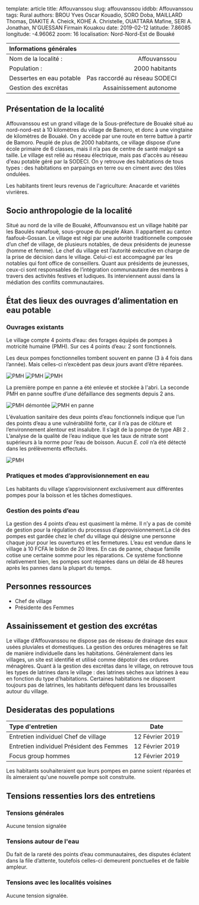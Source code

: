 template: article
title: Affouvanssou
slug: affouvanssou
iddbb: Affouvanssou
tags: Rural
authors: BROU Yves Oscar Kouadio, SORO Doba, MAILLARD Thomas, DIAKITE A. Cheick, KOHE A. Christelle, OUATTARA Mafine, SERI A. Jonathan, N'GUESSAN Firmain Kouakou
date: 2019-02-12
latitude:  7.86085 
longitude: -4.96062 
zoom: 16
localisation: Nord-Nord-Est de Bouaké




|Informations générales||
|:--|--:|
| Nom de la localité : | Affouvanssou | 
| Population : | 2000 habitants | 
| Dessertes en eau potable | Pas raccordé au réseau SODECI | 
| Gestion des excrétas | Assainissement autonome | 


## Présentation de la localité
Affouvanssou est un grand village de la Sous-préfecture de Bouaké situé au nord-nord-est à 10 kilomètres du village de Bamoro, et donc à une vingtaine de kilomètres de Bouaké. On y accède par une route en terre battue à partir de Bamoro. Peuplé de plus de 2000 habitants, ce village dispose d’une école primaire de 6 classes, mais il n’a pas de centre de santé malgré sa taille. Le village est relié au réseau électrique, mais pas d'accès au réseau d'eau potable géré par la SODECI.
On y retrouve des habitations de tous types : des habitations en parpaings en terre ou en ciment avec des tôles ondulées.

Les habitants tirent leurs revenus de l'agriculture: Anacarde et variétés vivrières.

## Socio anthropologie de la localité  

Situé au nord de la ville de Bouaké, Affounvansou est un village habité par les Baoulés nanafouè, sous-groupe du peuple Akan. Il appartient au canton faafouè-Gossan. Le village est régi par une autorité traditionnelle composée d’un chef de village, de plusieurs notables, de deux présidents de jeunesse (homme et femme). Le chef  du village est l’autorité exécutive en charge de la prise de décision dans le village. Celui-ci est accompagné par les notables qui font office de conseillers. Quant aux présidents de jeunesses, ceux-ci sont responsables de l’intégration communautaire des membres à travers des activités festives et ludiques. Ils interviennent aussi dans la médiation des conflits communautaires.


## État des lieux des ouvrages d’alimentation en eau potable

### Ouvrages existants
Le village compte 4 points d’eau: des forages équipés de pompes à motricité humaine (PMH). Sur ces 4 points d’eau: 2 sont fonctionnels.


Les deux pompes fonctionnelles tombent souvent en panne (3 à 4 fois dans l’année). Mais celles-ci n’excèdent pas deux jours avant d’être réparées.  

![PMH](images/affouvanssou1.jpg "PMH")
![PMH](images/affouvanssou3.jpg "PMH")
![PMH](images/affouvanssou4.jpg "PMH")

La première pompe en panne a été enlevée et stockée à l'abri. La seconde PMH en panne souffre d’une défaillance des segments depuis 2 ans.


![PMH démontée](images/affouvanssou2.jpg "PMH démontée")
![PMH en panne](images/affouvanssou5.jpg "PMH en panne")


L’évaluation sanitaire des deux points d’eau fonctionnels indique que l’un des points d’eau  a une vulnérabilité forte, car il n’a pas de clôture et l’environnement alentour est insalubre. Il s’agit de la pompe de type ABI 2 . L’analyse de la qualité de l’eau indique que les taux de nitrate sont supérieurs à la norme pour l’eau de boisson. Aucun *E. coli* n’a été détecté dans les prélèvements effectués.

![PMH](images/affouvanssou4.jpg "PMH")


### Pratiques et modes d’approvisionnement en eau

Les habitants du village s’approvisionnent exclusivement aux différentes pompes pour la boisson et les tâches domestiques.

### Gestion des points d’eau

La gestion des 4 points d’eau est quasiment la même. Il n’y a pas de comité de gestion pour la régulation du processus d’approvisionnement.La clé des pompes est gardée chez le chef du village qui désigne une personne chaque jour pour les ouvertures et les fermetures.
L’eau est vendue dans le village à 10 FCFA le bidon de 20 litres. En cas de panne, chaque famille cotise une certaine somme pour les réparations. Ce système fonctionne relativement bien, les pompes sont réparées dans un délai de 48 heures après les pannes dans la plupart du temps. 


## Personnes ressources


* Chef de village 
* Présidente des Femmes

## Assainissement et gestion des excrétas

Le village d’Affouvanssou ne dispose pas de réseau de drainage des eaux usées pluviales et domestiques.
La gestion des ordures ménagères se fait de manière individuelle dans les habitations. Généralement dans les villages, un site est identifié et utilisé comme dépotoir des ordures ménagères.
Quant à la gestion des excrétas dans le village, on retrouve tous les types de latrines dans le village : des latrines sèches aux latrines à eau en fonction du type d’habitations. Certaines habitations ne disposent toujours pas de latrines, les habitants défèquent dans les broussailles autour du village.


## Desideratas des populations
| Type d'entretien | Date | 
| :-- | :--: | 
| Entretien individuel Chef de village |12 Février 2019| 
| Entretien individuel Président des Femmes|12 Février 2019| 
| Focus group hommes |12 Février 2019| 

Les habitants souhaiteraient que leurs pompes en panne soient réparées et ils aimeraient qu'une nouvelle pompe soit construite.


## Tensions ressenties lors des entretiens

### Tensions générales
Aucune tension signalée

### Tensions autour de l'eau
Du fait de la rareté des points d’eau communautaires, des disputes éclatent dans la file d’attente, toutefois celles-ci demeurent ponctuelles et de faible ampleur.

### Tensions avec les localités voisines
Aucune tension signalée.

